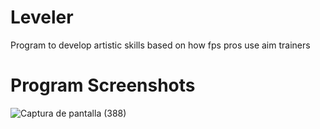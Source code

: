 # Leveler
Program to develop artistic skills based on how fps pros use aim trainers

# Program Screenshots
![Captura de pantalla (388)](https://github.com/rexed02/Leveler/assets/98245225/01894dd7-b798-47a8-8274-f86cb561b1d7)


